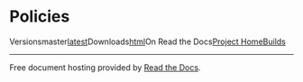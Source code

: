 # Policies

Versionsmaster[latest](broken-reference)Downloads[html](https://docs.bigchaindb.com/\_/downloads/en/latest/htmlzip/)On Read the Docs[Project Home](https://readthedocs.org/projects/bigchaindb/?fromdocs=bigchaindb)[Builds](https://readthedocs.org/builds/bigchaindb/?fromdocs=bigchaindb)

***

Free document hosting provided by [Read the Docs](http://www.readthedocs.org).
